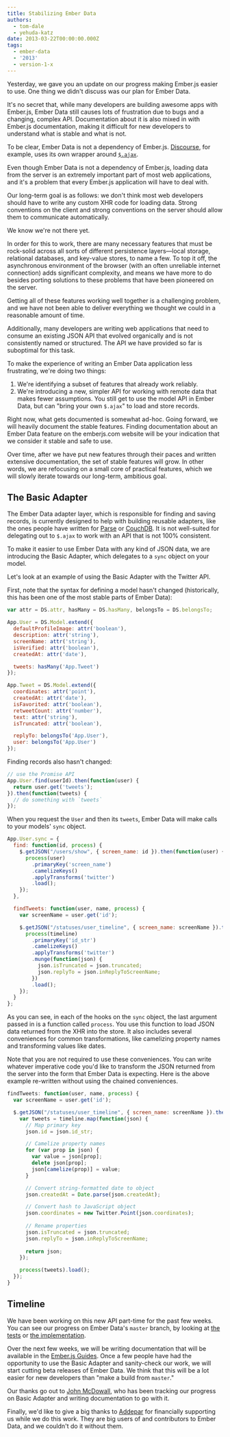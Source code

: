 ```yaml
---
title: Stabilizing Ember Data
authors:
  - tom-dale
  - yehuda-katz
date: 2013-03-22T00:00:00.000Z
tags:
  - ember-data
  - '2013'
  - version-1-x
---
```



Yesterday, we gave you an update on our progress making Ember.js easier
to use. One thing we didn't discuss was our plan for Ember Data.

It's no secret that, while many developers are building awesome apps
with Ember.js, Ember Data still causes lots of frustration due to bugs
and a changing, complex API. Documentation about it is also mixed in
with Ember.js documentation, making it difficult for new developers to
understand what is stable and what is not.

To be clear, Ember Data is not a dependency of Ember.js.
[Discourse](https://github.com/discourse/discourse), for example, uses
its own wrapper around
[`$.ajax`](https://github.com/discourse/discourse/blob/master/app/assets/javascripts/discourse/models/model.js).

Even though Ember Data is not a dependency of Ember.js, loading data
from the server is an extremely important part of most web applications,
and it's a problem that every Ember.js application will have to deal
with.

Our long-term goal is as follows: we don't think most web developers should
have to write any custom XHR code for loading data. Strong conventions
on the client and strong conventions on the server should allow them to
communicate automatically.

We know we're not there yet.

In order for this to work, there are many necessary features that must
be rock-solid across all sorts of different persistence layers—local
storage, relational databases, and key-value stores, to name a few. To
top it off, the asynchronous environment of the browser (with an often
unreliable internet connection) adds significant complexity, and means
we have more to do besides porting solutions to these problems that have been
pioneered on the server.

Getting all of these features working well together is a challenging
problem, and we have not been able to deliver everything we thought we
could in a reasonable amount of time.

Additionally, many developers are writing web applications that need to
consume an existing JSON API that evolved organically and is not
consistently named or structured. The API we have provided so far is
suboptimal for this task.

To make the experience of writing an Ember Data application less
frustrating, we're doing two things:

1. We're identifying a subset of features that already work reliably.
2. We're introducing a new, simpler API for working with remote data
   that makes fewer assumptions. You still get to use the model API
   in Ember Data, but can "bring your own `$.ajax`" to load and store
   records.

Right now, what gets documented is somewhat ad-hoc. Going forward, we
will heavily document the stable features. Finding documentation about
an Ember Data feature on the emberjs.com website will be your indication
that we consider it stable and safe to use.

Over time, after we have put new features through their paces and
written extensive documentation, the set of stable features will grow.
In other words, we are refocusing on a small core of practical features,
which we will slowly iterate towards our long-term, ambitious goal.

## The Basic Adapter

The Ember Data adapter layer, which is responsible for finding and
saving records, is currently designed to help with building reusable
adapters, like the ones people have written for
[Parse](https://github.com/clintjhill/ember-parse-adapter) or
[CouchDB](https://github.com/pangratz/ember-couchdb-adapter). It is not
well-suited for delegating out to `$.ajax` to work with an API
that is not 100% consistent.

To make it easier to use Ember Data with any kind of JSON data, we
are introducing the Basic Adapter, which delegates to a `sync`
object on your model.

Let's look at an example of using the Basic Adapter with the Twitter API.

First, note that the syntax for defining a model hasn't changed
(historically, this has been one of the most stable parts of Ember
Data):

```javascript
var attr = DS.attr, hasMany = DS.hasMany, belongsTo = DS.belongsTo;

App.User = DS.Model.extend({
  defaultProfileImage: attr('boolean'),
  description: attr('string'),
  screenName: attr('string'),
  isVerified: attr('boolean'),
  createdAt: attr('date'),

  tweets: hasMany('App.Tweet')
});

App.Tweet = DS.Model.extend({
  coordinates: attr('point'),
  createdAt: attr('date'),
  isFavorited: attr('boolean'),
  retweetCount: attr('number'),
  text: attr('string'),
  isTruncated: attr('boolean'),

  replyTo: belongsTo('App.User'),
  user: belongsTo('App.User')
});
```

Finding records also hasn't changed:

```javascript
// use the Promise API
App.User.find(userId).then(function(user) {
  return user.get('tweets');
}).then(function(tweets) {
  // do something with `tweets`
});
```

When you request the `User` and then its `tweets`, Ember Data will make
calls to your models' `sync` object.

```javascript
App.User.sync = {
  find: function(id, process) {
    $.getJSON("/users/show", { screen_name: id }).then(function(user) {        
      process(user)                 
        .primaryKey('screen_name')
        .camelizeKeys()
        .applyTransforms('twitter')
        .load();
    });
  },

  findTweets: function(user, name, process) {
    var screenName = user.get('id');

    $.getJSON("/statuses/user_timeline", { screen_name: screenName }).then(function(timeline) {
      process(timeline)
        .primaryKey('id_str')
        .camelizeKeys()
        .applyTransforms('twitter')
        .munge(function(json) {
          json.isTruncated = json.truncated;
          json.replyTo = json.inReplyToScreenName;
        })
        .load();
    });
  }
};
```

As you can see, in each of the hooks on the `sync` object, the last
argument passed in is a function called `process`. You use this function to
load JSON data returned from the XHR into the store. It also includes
several conveniences for common transformations, like camelizing
property names and transforming values like dates.

Note that you are not required to use these conveniences. You can write
whatever imperative code you'd like to transform the JSON returned from
the server into the form that Ember Data is expecting. Here is the above
example re-written without using the chained conveniences.

```javascript
findTweets: function(user, name, process) {
  var screenName = user.get('id');

  $.getJSON("/statuses/user_timeline", { screen_name: screenName }).then(function(timeline) {
    var tweets = timeline.map(function(json) {
      // Map primary key
      json.id = json.id_str;

      // Camelize property names
      for (var prop in json) {
        var value = json[prop];
        delete json[prop];
        json[camelize(prop)] = value;
      }

      // Convert string-formatted date to object
      json.createdAt = Date.parse(json.createdAt);

      // Convert hash to JavaScript object
      json.coordinates = new Twitter.Point(json.coordinates);
      
      // Rename properties
      json.isTruncated = json.truncated;
      json.replyTo = json.inReplyToScreenName;
      
      return json;
    });

    process(tweets).load();
  });
}
```

## Timeline

We have been working on this new API part-time for the past few weeks.
You can see our progress on Ember Data's `master` branch, by looking at
[the tests][1] or [the implementation][2].

[1]: https://github.com/emberjs/data/tree/master/packages/ember-data/tests/integration/adapters/basic_adapter
[2]: https://github.com/emberjs/data/blob/master/packages/ember-data/lib/adapters/basic_adapter.js

Over the next few weeks, we will be writing documentation that will be
available in the [Ember.js Guides](/guides/). Once a
few people have had the opportunity to use the Basic Adapter and
sanity-check our work, we will start cutting beta releases of Ember
Data. We think that this will be a lot easier for new developers than "make
a build from `master`."

Our thanks go out to [John McDowall](http://mcdowall.info), who has been
tracking our progress on Basic Adapter and writing documentation to go
with it.

Finally, we'd like to give a big thanks to
[Addepar](https://addepar.com/) for financially supporting us
while we do this work. They are big users of and contributors to Ember
Data, and we couldn't do it without them.
